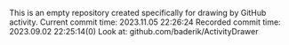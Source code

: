 This is an empty repository created specifically for drawing by GitHub activity.
Current commit time: 2023.11.05 22:26:24
Recorded commit time: 2023.09.02 22:25:14(0)
Look at: github.com/baderik/ActivityDrawer
